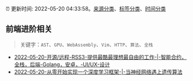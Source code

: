 :alarm_clock: 更新时间: 2022-05-20 04:33:58。[来源分类](../README.md)、[标签分类](../TAGS.md)、[时间分类](../TIMELINE.md)

## 前端进阶相关


> 关键字：`AST`、`GPU`、`WebAssembly`、`Vim`、`HTTP`、`算法`、`全栈`



- [2022-05-20-开源/远程-RSS3-提供最酷最理想最自由的工作-|-智能合约，全栈，后端-Golang，安卓，-UI/UX-设计](https://www.v2ex.com/t/854134) 
- [2022-05-20-从零开始实现一个深度学习框架-|-当神经网络遇上遗传算法](https://toutiao.io/k/rfh42b2) 